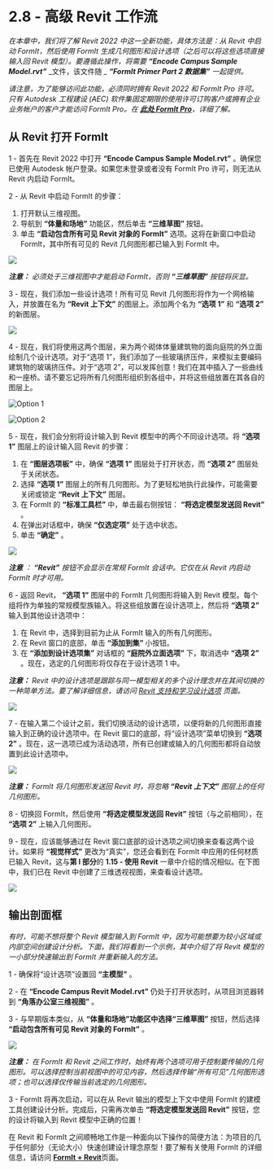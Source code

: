 # 2.8 - 高级 Revit 工作流

_在本章中，我们将了解 Revit 2022 中这一全新功能，具体方法是：从 Revit 中启动 FormIt，然后使用 FormIt 生成几何图形和设计选项（之后可以将这些选项直接输入回 Revit 模型）。要遵循此操作，将需要_ _**“Encode Campus Sample Model.rvt”**_ _文件，该文件随 _ _**“FormIt Primer Part 2 数据集”** 一起提供。_

_请注意，为了能够访问此功能，必须同时拥有 Revit 2022 和 FormIt Pro 许可。只有 Autodesk 工程建设 (AEC) 软件集固定期限的使用许可订购客户或拥有企业业务帐户的客户才能访问 FormIt Pro。在_ [_**此处 FormIt Pro**_](https://formit.autodesk.com/#pro-callout)_，详细了解。_

## 从 Revit 打开 FormIt

1 - 首先在 Revit 2022 中打开 **“Encode Campus Sample Model.rvt”** 。确保您已使用 Autodesk 帐户登录。如果您未登录或者没有 FormIt Pro 许可，则无法从 Revit 内启动 FormIt。

2 - 从 Revit 中启动 FormIt 的步骤：

1. 打开默认三维视图。
2. 导航到 **“体量和场地”** 功能区，然后单击 **“三维草图”** 按钮。
3. 单击 **“启动包含所有可见 Revit 对象的 FormIt”** 选项。这将在新窗口中启动 FormIt，其中所有可见的 Revit 几何图形都已输入到 FormIt 中。

![](<../../.gitbook/assets/0 (22).png>)

_**注意：**_ _必须处于三维视图中才能启动 FormIt，否则_ _**“三维草图”**_ _按钮将灰显。_

3 - 现在，我们添加一些设计选项！所有可见 Revit 几何图形将作为一个网格输入，并放置在名为 **“Revit 上下文”** 的图层上。添加两个名为 **“选项 1”** 和 **“选项 2”** 的新图层。

![](<../../.gitbook/assets/1 (23) (1).png>)

4 - 现在，我们将使用这两个图层，来为两个砌体体量建筑物的面向庭院的外立面绘制几个设计选项。对于“选项 1”，我们添加了一些玻璃挤压件，来模拟主要编码建筑物的玻璃挤压件。对于“选项 2”，可以发挥创意！我们在其中插入了一些曲线和一座桥。请不要忘记将所有几何图形组织到各组中，并将这些组放置在其各自的图层上。

![Option 1](<../../.gitbook/assets/2 (23) (1).png>)

![Option 2](<../../.gitbook/assets/3 (20) (1).png>)

5 - 现在，我们会分别将设计输入到 Revit 模型中的两个不同设计选项。将 **“选项 1”** 图层上的设计输入回 Revit 的步骤：

1. 在 **“图层选项板”** 中，确保 **“选项 1”** 图层处于打开状态，而 **“选项 2”** 图层处于关闭状态。
2. 选择 **“选项 1”** 图层上的所有几何图形。为了更轻松地执行此操作，可能需要关闭或锁定 **“Revit 上下文”** 图层。
3. 在 FormIt 的 **“标准工具栏”** 中，单击最右侧按钮： **“将选定模型发送回 Revit”** 。
4. 在弹出对话框中，确保 **“仅选定项”** 处于选中状态。
5. 单击 **“确定”** 。

![](<../../.gitbook/assets/4 (19) (1).png>)

_**注意**_ _：_ _**“Revit”**_ _按钮不会显示在常规 FormIt 会话中。它仅在从 Revit 内启动 FormIt 时才可用。_

6 - 返回 Revit， **“选项 1”** 图层中的 FormIt 几何图形将输入到 Revit 模型。每个组将作为单独的常规模型族输入。将这些组放置在设计选项上，然后将 **“选项 2”** 输入到其他设计选项中：

1. 在 Revit 中，选择到目前为止从 FormIt 输入的所有几何图形。
2. 在 Revit 窗口的底部，单击 **“添加到集”** 小按钮。
3. 在 **“添加到设计选项集”** 对话框的 **“庭院外立面选项”** 下，取消选中 **“选项 2”** 。现在，选定的几何图形将仅存在于设计选项 1 中。

_**注意：**_ _Revit 中的设计选项是跟踪与同一模型相关的多个设计理念并在其间切换的一种简单方法。要了解详细信息，请访问_ [_Revit 支持和学习设计选项_]( https://knowledge.autodesk.com/zh-hans/support/revit-products/learn-explore/caas/CloudHelp/cloudhelp/2021/CHS/Revit-Model/files/GUID-D48B1E7E-BC34-414E-85BD-790F199BB2C0-htm.html) _页面。_

![](<../../.gitbook/assets/5 (18).png>)

7 - 在输入第二个设计之前，我们切换活动的设计选项，以便将新的几何图形直接输入到正确的设计选项中。在 Revit 窗口的底部，将“设计选项”菜单切换到 **“选项 2”** 。现在，这一选项已成为活动选项，所有已创建或输入的几何图形都将自动放置到此设计选项中。

![](<../../.gitbook/assets/6 (15).png>)

_**注意：**_ _FormIt 将几何图形发送回 Revit 时，将忽略_ _**“Revit 上下文”**_ _图层上的任何几何图形。_

8 - 切换回 FormIt，然后使用 **“将选定模型发送回 Revit”** 按钮（与之前相同），在 **“选项 2”** 上输入几何图形。

9 - 现在，应该能够通过在 Revit 窗口底部的设计选项之间切换来查看这两个设计。如果将 **“视觉样式”** 更改为“真实”，您还会看到在 FormIt 中应用的任何材质已输入 Revit，这与**第 I 部分**的 **1.15 - 使用 Revit** 一章中介绍的情况相似。在下图中，我们已在 Revit 中创建了三维透视视图，来查看设计选项。

![](<../../.gitbook/assets/7 (10).png>)

## 输出剖面框

_有时，可能不想将整个 Revit 模型输入到 FormIt 中，因为可能想要为较小区域或内部空间创建设计分析。下面，我们将看到一个示例，其中介绍了将 Revit 模型的一小部分快速输出到 FormIt 并重新输入的方法。_

1 - 确保将“设计选项”设置回 **“主模型”** 。

2 - 在 **“Encode Campus Revit Model.rvt”** 仍处于打开状态时，从项目浏览器转到 **“角落办公室三维视图”** 。

3 - 与早期版本类似，从 **“体量和场地”**功能区中选择**“三维草图”** 按钮，然后选择 **“启动包含所有可见 Revit 对象的 FormIt”** 。

![](<../../.gitbook/assets/8 (10) (1).png>)

_**注意：**_ _在 FormIt 和 Revit 之间工作时，始终有两个选项可用于控制要传输的几何图形。可以选择控制当前视图中的可见内容，然后选择传输“所有可见”几何图形选项；也可以选择仅传输当前选定的几何图形。_

3 - FormIt 将再次启动，可以在从 Revit 输出的模型上下文中使用 FormIt 的建模工具创建设计分析。完成后，只需再次单击 **“将选定模型发送回 Revit”** 按钮，您的设计将输入到 Revit 模型中正确的位置！

在 Revit 和 FormIt 之间顺畅地工作是一种面向以下操作的简便方法：为项目的几乎任何部分（无论大小）快速创建设计理念原型！要了解有关使用 FormIt 的详细信息，请访问 [**FormIt + Revit**](https://formit.autodesk.com/page/formit-revit#:\~:text=FormIt%20Groups%20become%20Revit%20Mass,using%20Revit%202018%20and%20newer。)页面。
